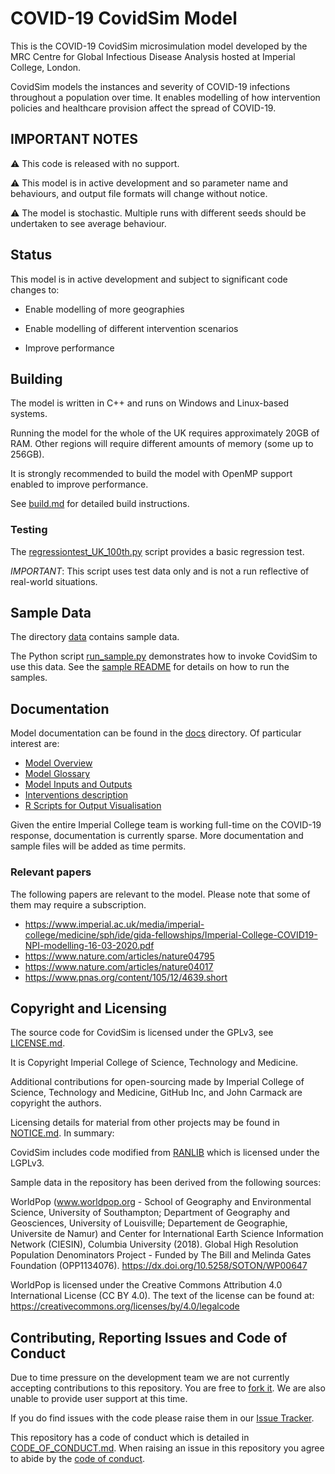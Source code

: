 # COVID-19 CovidSim Model

This is the COVID-19 CovidSim microsimulation model developed by the MRC Centre for Global
Infectious Disease Analysis hosted at Imperial College, London.

CovidSim models the instances and severity of COVID-19 infections throughout
a population over time.  It enables modelling of how intervention policies and
healthcare provision affect the spread of COVID-19.

## IMPORTANT NOTES

:warning: This code is released with no support.

:warning: This model is in active development and so parameter name and behaviours, and output file formats will change without notice.

:warning: The model is stochastic. Multiple runs with different seeds should be undertaken to see average behaviour.

## Status

This model is in active development and subject to significant code changes
to:

 * Enable modelling of more geographies

 * Enable modelling of different intervention scenarios

 * Improve performance

## Building

The model is written in C++ and runs on Windows and Linux-based systems.

Running the model for the whole of the UK requires approximately 20GB of RAM.
Other regions will require different amounts of memory (some up to 256GB).

It is strongly recommended to build the model with OpenMP support enabled to
improve performance.

See [build.md](./docs/build.md) for detailed build instructions.

### Testing

The [regressiontest_UK_100th.py](./tests/regressiontest_UK_100th.py) script
provides a basic regression test.

*IMPORTANT*: This script uses test data only and is not a run reflective of
real-world situations.

## Sample Data

The directory [data](./data) contains sample data.

The Python script [run_sample.py](./data/run_sample.py) demonstrates how to invoke
CovidSim to use this data.  See the [sample README](./data/README.md) for
details on how to run the samples.

## Documentation

Model documentation can be found in the [docs](./docs) directory.  Of
particular interest are:

 * [Model Overview](./docs/model-overview.md)
 * [Model Glossary](./docs/model-glossary.md)
 * [Model Inputs and Outputs](./docs/inputs-and-outputs.md)
 * [Interventions description](./docs/intervention-description.md)
 * [R Scripts for Output Visualisation](./docs/inputs-and-outputs.md#r-summary-visualisations)

Given the entire Imperial College team is working full-time on the COVID-19 response, documentation is currently sparse. More documentation and sample files will be added as time permits.

### Relevant papers

The following papers are relevant to the model.  Please note that some of them
may require a subscription.

 - https://www.imperial.ac.uk/media/imperial-college/medicine/sph/ide/gida-fellowships/Imperial-College-COVID19-NPI-modelling-16-03-2020.pdf
 - https://www.nature.com/articles/nature04795
 - https://www.nature.com/articles/nature04017
 - https://www.pnas.org/content/105/12/4639.short

## Copyright and Licensing

The source code for CovidSim is licensed under the GPLv3, see
[LICENSE.md](LICENSE.md).

It is Copyright Imperial College of Science, Technology and Medicine.

Additional contributions for open-sourcing made by Imperial College of
Science, Technology and Medicine, GitHub Inc, and John Carmack are copyright
the authors.

Licensing details for material from other projects may be found in
[NOTICE.md](NOTICE.md). In summary:

CovidSim includes code modified from
[RANLIB](https://people.sc.fsu.edu/~jburkardt/c_src/ranlib/ranlib.html) which
is licensed under the LGPLv3.

Sample data in the repository has been derived from the following sources:

WorldPop (www.worldpop.org - School of Geography and Environmental Science,
University of Southampton; Department of Geography and Geosciences, University
of Louisville; Departement de Geographie, Universite de Namur) and Center for
International Earth Science Information Network (CIESIN), Columbia University
(2018). Global High Resolution Population Denominators Project - Funded by The
Bill and Melinda Gates Foundation (OPP1134076).
https://dx.doi.org/10.5258/SOTON/WP00647

WorldPop is licensed under the Creative Commons Attribution 4.0 International
License (CC BY 4.0).  The text of the license can be found at:
https://creativecommons.org/licenses/by/4.0/legalcode

## Contributing, Reporting Issues and Code of Conduct

Due to time pressure on the development team we are not currently accepting
contributions to this repository.  You are free to
[fork it](https://github.com/mrc-ide/covid-sim/fork). We are also unable to provide user support at this time.

If you do find issues with the code please raise them in our
[Issue Tracker](https://github.com/mrc-ide/covid-sim/issues).

This repository has a code of conduct which is detailed in
[CODE_OF_CONDUCT.md](./CODE_OF_CONDUCT.md).  When raising an issue in this
repository you agree to abide by the [code of conduct](./CODE_OF_CONDUCT.md).
